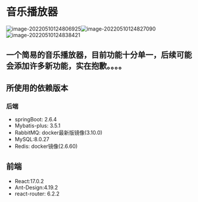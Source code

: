 # 音乐播放器

![image-20220510124806925](https://zhangyuyetypora.oss-cn-guangzhou.aliyuncs.com/typora-user-images/image-20220510124806925.png)![image-20220510124827090](https://zhangyuyetypora.oss-cn-guangzhou.aliyuncs.com/typora-user-images/image-20220510124827090.png)![image-20220510124838421](https://zhangyuyetypora.oss-cn-guangzhou.aliyuncs.com/typora-user-images/image-20220510124838421.png)

## 一个简易的音乐播放器，目前功能十分单一，后续可能会添加许多新功能，实在抱歉。。。。

## 所使用的依赖版本

### 后端

- springBoot: 2.6.4
- Mybatis-plus: 3.5.1
- RabbitMQ: docker最新版镜像(3.10.0)
- MySQL:8.0.27
- Redis: docker镜像(2.6.60)

## 前端

- React:17.0.2
- Ant-Design:4.19.2
- react-router: 6.2.2

